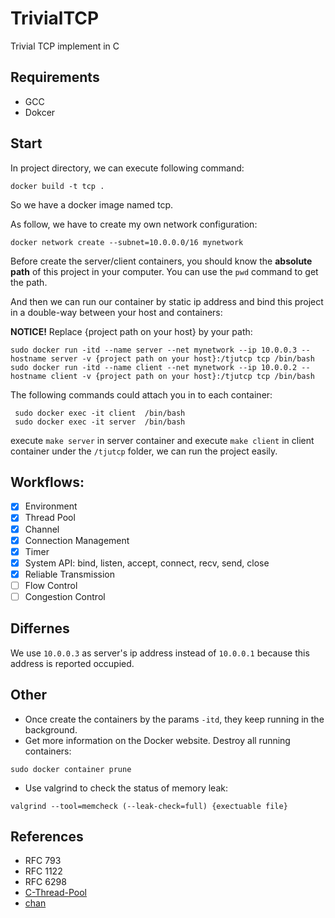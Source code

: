 # TrivialTCP
Trivial TCP implement in C

## Requirements
- GCC
- Dokcer

## Start
In project directory, we can execute following command:
   
```shell
docker build -t tcp .
```
So we have a docker image named tcp.    
   

As follow, we have to create my own network configuration:  


```shell
docker network create --subnet=10.0.0.0/16 mynetwork
```

Before create the server/client containers, you should know the **absolute path** of this project in your computer. 
You can use the `pwd` command to get the path.

And then we can run our container by static ip address and bind this project in a double-way between your host and containers:      

**NOTICE!** Replace {project path on your host} by your path:    

```shell
sudo docker run -itd --name server --net mynetwork --ip 10.0.0.3 --hostname server -v {project path on your host}:/tjutcp tcp /bin/bash
sudo docker run -itd --name client --net mynetwork --ip 10.0.0.2 --hostname client -v {project path on your host}:/tjutcp tcp /bin/bash
```

The following commands could attach you in to each container:
````shell
 sudo docker exec -it client  /bin/bash
 sudo docker exec -it server  /bin/bash
````
execute `make server` in server container and execute `make client` in client container under the `/tjutcp` folder, we can run the project easily.

## Workflows:
- [x] Environment
- [x] Thread Pool
- [x] Channel
- [x] Connection Management
- [x] Timer
- [x] System API: bind, listen, accept, connect, recv, send, close
- [x] Reliable Transmission
- [ ] Flow Control
- [ ] Congestion Control

## Differnes
We use `10.0.0.3` as server's ip address instead of `10.0.0.1` because this address is reported occupied.

## Other
- Once create the containers by the params `-itd`, they keep running in the background.  
- Get more information on the Docker website.
Destroy all running containers:     

```shell
sudo docker container prune
```

- Use valgrind to check the status of memory leak:
```shell
valgrind --tool=memcheck (--leak-check=full) {exectuable file}
```

## References
- RFC 793
- RFC 1122
- RFC 6298
- [C-Thread-Pool](https://github.com/Pithikos/C-Thread-Pool)
- [chan](https://github.com/tylertreat/chan)

